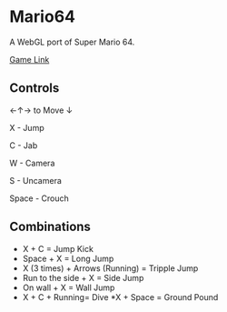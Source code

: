 # Mario64
A WebGL port of Super Mario 64.

[Game Link](https://someonecantcode.github.io/Mario64)

## Controls


←↑→ to Move 
 ↓

X - Jump

C - Jab

W - Camera

S - Uncamera

Space - Crouch

## Combinations
* X + C = Jump Kick
* Space + X = Long Jump
* X (3 times) + Arrows (Running) = Tripple Jump
* Run to the side + X = Side Jump
* On wall + X = Wall Jump
* X + C + Running= Dive
*X + Space  = Ground Pound
